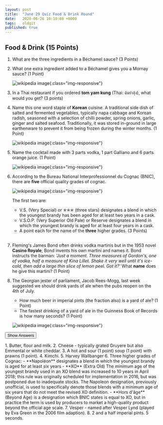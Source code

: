 ```yaml
---
layout: post
title:  "June 29 Quiz Food & Drink Round"
date:   2020-06-26 10:10:08 +0000
tags:   oldgit
published: true
---
```


## Food & Drink (15 Points)

 1. What are the three ingredients in a Béchamel sauce? (3 Points)

 2. What one extra ingredient added to a Béchamel gives you a Mornay sauce? (1 Point)
 
    ![wikipedia image](https://upload.wikimedia.org/wikipedia/commons/9/9e/Sauce_Mornay.jpg){:class="img-responsive"}

 3. In a Thai restaurant if you ordered **tom yam kung** (Thai: ต้มยำกุ้ง), what would you get? (3 points) 

 4. Name this one word staple of **Korean** cuisine. A traditional side dish of salted and fermented vegetables, typically napa cabbage and Korean radish, seasoned with a selection of chilli powder, spring onions, garlic, ginger and salted seafood. Traditionally, it was stored in-ground in large earthenware to prevent it from being frozen during the winter months. (1 Point)

    ![wikipedia image](https://upload.wikimedia.org/wikipedia/commons/f/f8/Various_kimchi.jpg){:class="img-responsive"}

 5. Name the cocktail made with 3 parts vodka, 1 part Galliano and 6 parts orange juice. (1 Point)

    ![wikipedia image](https://upload.wikimedia.org/wikipedia/commons/4/44/Harvey_Wallbanger.jpg){:class="img-responsive"}

 6. According to the Bureau National Interprofessionnel du Cognac (BNIC), there are **five** official quality grades of cognac.
 
    ![wikipedia image](https://upload.wikimedia.org/wikipedia/commons/thumb/8/81/Vs_cognac.jpg/800px-Vs_cognac.jpg){:class="img-responsive"}
 
    The first two are:
     - V.S. (Very Special) or ✯✯✯ (three stars) designates a blend in which the youngest brandy has been aged for at least two years in a cask.
     - V.S.O.P. (Very Superior Old Pale) or Reserve designates a blend in which the youngest brandy is aged for at least four years in a cask.
     - A point each for the name of the **three** higher grades. (3 Points) <br/>&nbsp;
  
 7. Fleming's James Bond often drinks vodka martinis but in the 1953 novel **Casino Royale**, Bond invents his own martini and names it. Bond instructs the barman: *'Just a moment. Three measures of Gordon's, one of vodka, half a measure of Kina Lillet. Shake it very well until it's ice-cold, then add a large thin slice of lemon peel. Got it?'* What **name** does he give this martini? (1 Point)

 8. The Georgian jester of parliament, Jacob Rees-Mogg, last week suggested we
    should drink yards of ale when the pubs reopen on the 4th of July.
     - How much beer in imperial pints (the fraction also) is a yard of ale? (1 Point)
     - The fastest drinking of a yard of ale in the Guinness Book of Records is how many seconds? (1 Point)

    ![wikipedia image](https://upload.wikimedia.org/wikipedia/commons/thumb/8/8c/YardOfAle.jpg/800px-YardOfAle.jpg){:class="img-responsive"}

<button class="answer-button">Show Answers</button>
<div class="hide" markdown="1">
1. Butter, flour and milk.
2. Cheese - typically grated Gruyere but also Emmental or white cheddar. 
3. A hot and sour (1 point) soup (1 point) with prawns (1 point).
4. Kimchi.
5. Harvey Wallbanger
6. Three higher grades of Cognac:
    - **Napoléon** designates a blend in which the youngest brandy is aged for at least six years
    - **XO** (Extra Old) The minimum age of the youngest brandy used in an XO blend was increased to 10 years in April 2018;
      this rule was originally scheduled for implementation in 2016, but was postponed due to inadequate stocks.
      The Napoleon designation, previously unofficial, is used to specifically denote those
      blends with a minimum age of six years that do not meet the revised XO definition.
    - **Hors d'âge** (Beyond Age) is a designation which BNIC states is equal to XO,
      but in practice the term is used by producers to market a high-quality product beyond the official age scale.
7. Vesper - named after Vesper Lynd (played by Eva Green in the 2006 film adaption).
8. 2 and a half imperial pints. 5 seconds.
</div>

